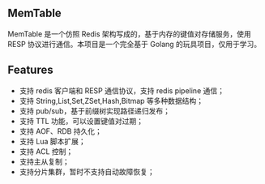 ## MemTable

MemTable 是一个仿照 Redis 架构写成的，基于内存的键值对存储服务，使用 RESP 协议进行通信。本项目是一个完全基于 Golang 的玩具项目，仅用于学习。

## Features

- 支持 redis 客户端和 RESP 通信协议，支持 redis pipeline 通信；
- 支持 String,List,Set,ZSet,Hash,Bitmap 等多种数据结构；
- 支持 pub/sub，基于前缀树实现路径递归发布；
- 支持 TTL 功能，可以设置键值对过期；
- 支持 AOF、RDB 持久化；
- 支持 Lua 脚本扩展；
- 支持 ACL 控制；
- 支持主从复制；
- 支持分片集群，暂时不支持自动故障恢复；
